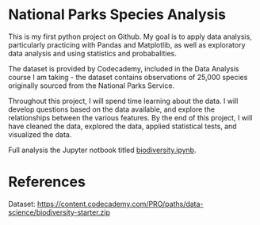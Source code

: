 # National Parks Species Analysis

This is my first python project on Github. My goal is to apply data analysis, particularly practicing with Pandas and Matplotlib, as well as exploratory data analysis and using statistics and probabalities. 

The dataset is provided by Codecademy, included in the Data Analysis course I am taking - the dataset contains observations of 25,000 species originally sourced from the National Parks Service.

Throughout this project, I will spend time learning about the data. I will develop questions based on the data available, and explore the relationships between the various features. By the end of this project, I will have cleaned the data, explored the data, applied statistical tests, and visualized the data. 

Full analysis the Jupyter notbook titled [biodiversity.ipynb](https://github.com/SoManyDistractions/BioDiversity-Project/blob/main/Analysis/biodiversity.ipynb).

# References

Dataset: https://content.codecademy.com/PRO/paths/data-science/biodiversity-starter.zip  


